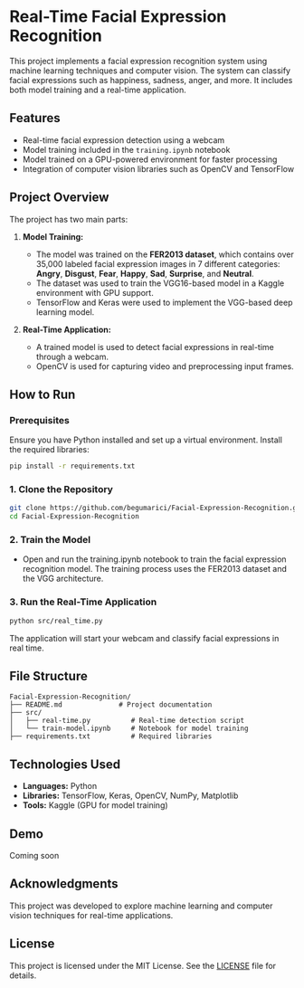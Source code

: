 # Real-Time Facial Expression Recognition

This project implements a facial expression recognition system using machine learning techniques and computer vision. The system can classify facial expressions such as happiness, sadness, anger, and more. It includes both model training and a real-time application.

## Features
- Real-time facial expression detection using a webcam
- Model training included in the `training.ipynb` notebook
- Model trained on a GPU-powered environment for faster processing
- Integration of computer vision libraries such as OpenCV and TensorFlow

## Project Overview

The project has two main parts:
1. **Model Training:**
   - The model was trained on the **FER2013 dataset**, which contains over 35,000 labeled facial expression images in 7 different categories: **Angry**, **Disgust**, **Fear**, **Happy**, **Sad**, **Surprise**, and **Neutral**.
   - The dataset was used to train the VGG16-based model in a Kaggle environment with GPU support.
   - TensorFlow and Keras were used to implement the VGG-based deep learning model.

3. **Real-Time Application:**
   - A trained model is used to detect facial expressions in real-time through a webcam.
   - OpenCV is used for capturing video and preprocessing input frames.


## How to Run

### Prerequisites
Ensure you have Python installed and set up a virtual environment. Install the required libraries:
```bash
pip install -r requirements.txt
```

### 1. Clone the Repository
```bash
git clone https://github.com/begumarici/Facial-Expression-Recognition.git
cd Facial-Expression-Recognition
```

### 2. Train the Model
   - Open and run the training.ipynb notebook to train the facial expression recognition model. The training process uses the FER2013 dataset and the VGG architecture.


### 3. Run the Real-Time Application
```bash
python src/real_time.py
```

The application will start your webcam and classify facial expressions in real time.

## File Structure
```
Facial-Expression-Recognition/
├── README.md              # Project documentation
├── src/
│   ├── real-time.py          # Real-time detection script
│   └── train-model.ipynb     # Notebook for model training
├── requirements.txt          # Required libraries
```

## Technologies Used
- **Languages:** Python
- **Libraries:** TensorFlow, Keras, OpenCV, NumPy, Matplotlib
- **Tools:** Kaggle (GPU for model training)

## Demo
Coming soon

## Acknowledgments
This project was developed to explore machine learning and computer vision techniques for real-time applications.

## License
This project is licensed under the MIT License. See the [LICENSE](LICENSE) file for details.
